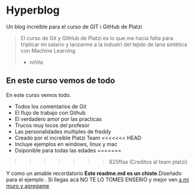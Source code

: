 # Hyperblog
Un blog increíble para el curso de GIT i GitHub de Platzi
> El curso de Git y GitHub de Platzi es lo que me hacia falta para triplicar mi salario y lanzarme a la industri del tejido de lana sintética con Machine Learning
> - niñita
## En este curso vemos de todo
En este curso vemos todo.
- Todos los comentarios de Git
- El flujo de trabajo con Github
- El verdadero amor por las practicas
- Trucos muy locos del profesor
- Las personalidades multiples de freddy
- Creado por el increible Platzi Team
<<<<<<< HEAD
- Incluye ejemplos en windows, linux y mac
- Dsiponible para todas las edades
=======
>>>>>>> 825ffaa (Creditos al team platzi)


Y como un amable recordatorio **Este readme.md  es un chiste**.Diseñado para el ejemplo . Si llegas acá NO TE LO TOMES ENSERIO y mejor ven [a mi muro y agregame](http://https://www.facebook.com/danielito.lagunas "a mi muro y agregame")